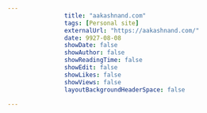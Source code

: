 ---
                title: "aakashnand.com"
                tags: [Personal site]
                externalUrl: "https://aakashnand.com/"
                date: 9927-08-08
                showDate: false
                showAuthor: false
                showReadingTime: false
                showEdit: false
                showLikes: false
                showViews: false
                layoutBackgroundHeaderSpace: false
                ---
